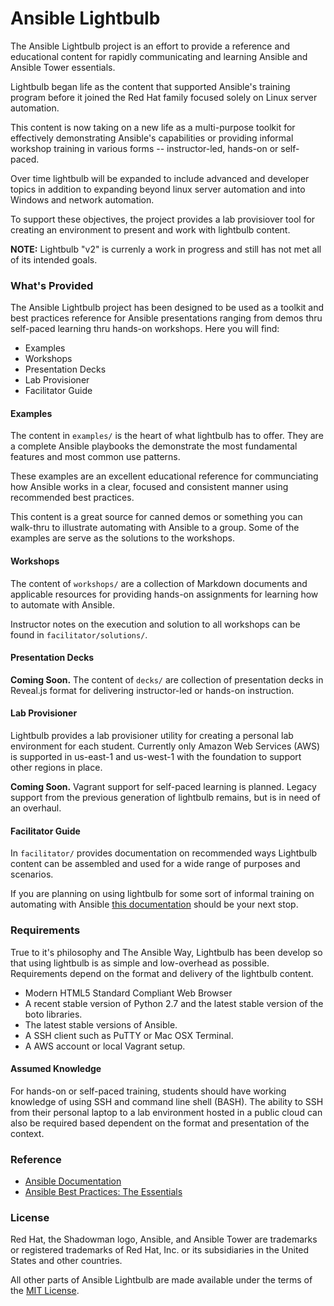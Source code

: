 # Ansible Lightbulb

The Ansible Lightbulb project is an effort to provide a reference and educational content for rapidly communicating and learning Ansible and Ansible Tower essentials.

Lightbulb began life as the content that supported Ansible's training program before it joined the Red Hat family focused solely on Linux server automation.

This content is now taking on a new life as a multi-purpose toolkit for effectively demonstrating Ansible's capabilities or providing informal workshop training in various forms -- instructor-led, hands-on or self-paced. 

Over time lightbulb will be expanded to include advanced and developer topics in addition to expanding beyond linux server automation and into Windows and network automation.

To support these objectives, the project provides a lab provisiover tool for creating an environment to present and work with lightbulb content. 

**NOTE:** Lightbulb "v2" is currenly a work in progress and still has not met all of its intended goals. 

### What's Provided

The Ansible Lightbulb project has been designed to be used as a toolkit and best practices reference for Ansible presentations ranging from demos thru self-paced learning thru hands-on workshops. Here you will find:

* Examples
* Workshops
* Presentation Decks
* Lab Provisioner
* Facilitator Guide

#### Examples

The content in `examples/` is the heart of what lightbulb has to offer. They are a complete Ansible playbooks the demonstrate the most fundamental features and most common use patterns. 

These examples are an excellent educational reference for communciating how Ansible works in a clear, focused and consistent manner using recommended best practices.

This content is a great source for canned demos or something you can walk-thru to illustrate automating with Ansible to a group. Some of the examples are serve as the solutions to the workshops.

#### Workshops

The content of `workshops/` are a collection of Markdown documents and applicable resources for providing hands-on assignments for learning how to automate with Ansible. 

Instructor notes on the execution and solution to all workshops can be found in `facilitator/solutions/`. 

#### Presentation Decks

**Coming Soon.** The content of `decks/` are collection of presentation decks in Reveal.js format for delivering instructor-led or hands-on instruction. 

#### Lab Provisioner

Lightbulb provides a lab provisioner utility for creating a personal lab environment for each student. Currently only Amazon Web Services (AWS) is supported in us-east-1 and us-west-1 with the foundation to support other regions in place.

**Coming Soon.** Vagrant support for self-paced learning is planned. Legacy support from the previous generation of lightbulb remains, but is in need of an overhaul. 

#### Facilitator Guide

In `facilitator/` provides documentation on recommended ways Lightbulb content can be assembled and used for a wide range of purposes and scenarios. 

If you are planning on using lightbulb for some sort of informal training on automating with Ansible [this documentation](facilitator/README.md) should be your next stop.

### Requirements

True to it's philosophy and The Ansible Way, Lightbulb has been develop so that using lightbulb is as simple and low-overhead as possible. Requirements depend on the format and delivery of the lightbulb content. 

* Modern HTML5 Standard Compliant Web Browser
* A recent stable version of Python 2.7 and the latest stable version of the boto libraries.
* The latest stable versions of Ansible.
* A SSH client such as PuTTY or Mac OSX Terminal.
* A AWS account or local Vagrant setup.

#### Assumed Knowledge

For hands-on or self-paced training, students should have working knowledge of using SSH and command line shell (BASH). The ability to SSH from their personal laptop to a lab environment hosted in a public cloud can also be required based dependent on the format and presentation of the context. 

### Reference

* [Ansible Documentation](http://docs.ansible.com)
* [Ansible Best Practices: The Essentials](https://www.ansible.com/blog/ansible-best-practices-essentials)

### License

Red Hat, the Shadowman logo, Ansible, and Ansible Tower are trademarks or registered trademarks of Red Hat, Inc. or its subsidiaries in the United States and other countries.

All other parts of Ansible Lightbulb are made available under the terms of the [MIT License](LICENSE).